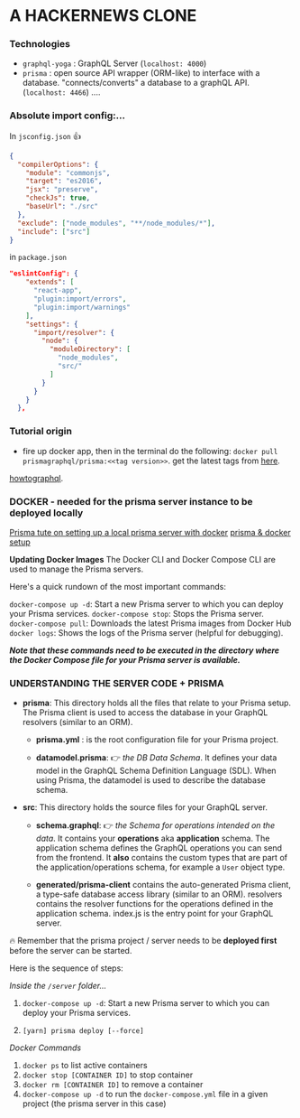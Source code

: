 # A HACKERNEWS CLONE

### Technologies

- `graphql-yoga` : GraphQL Server (`localhost: 4000`)
- `prisma` : open source API wrapper (ORM-like) to interface with a database. "connects/converts" a database to a graphQL API. (`localhost: 4466`)
  ....

### Absolute import config:...

In `jsconfig.json` 👍

```json
{
  "compilerOptions": {
    "module": "commonjs",
    "target": "es2016",
    "jsx": "preserve",
    "checkJs": true,
    "baseUrl": "./src"
  },
  "exclude": ["node_modules", "**/node_modules/*"],
  "include": ["src"]
}
```

in `package.json`

```json
"eslintConfig": {
    "extends": [
      "react-app",
      "plugin:import/errors",
      "plugin:import/warnings"
    ],
    "settings": {
      "import/resolver": {
        "node": {
          "moduleDirectory": [
            "node_modules",
            "src/"
          ]
        }
      }
    }
  },
```

### Tutorial origin

- fire up docker app, then in the terminal do the following: `docker pull prismagraphql/prisma:<<tag version>>`. get the latest tags from [here](https://hub.docker.com/r/prismagraphql/prisma/tags).

[howtographql](https://www.howtographql.com/react-apollo/1-getting-started/).

### DOCKER - needed for the prisma server instance to be deployed locally

[Prisma tute on setting up a local prisma server with docker](<https://www.prisma.io/docs/1.13/tutorials/deploy-prisma-servers/local-(docker)-meemaesh3k>)
[prisma & docker setup](https://www.prisma.io/docs/prisma-server/deployment-environments/docker-rty1/)

**Updating Docker Images**
The Docker CLI and Docker Compose CLI are used to manage the Prisma servers.

Here's a quick rundown of the most important commands:

`docker-compose up -d`: Start a new Prisma server to which you can deploy your Prisma services.
`docker-compose stop`: Stops the Prisma server.
`docker-compose pull`: Downloads the latest Prisma images from Docker Hub
`docker logs`: Shows the logs of the Prisma server (helpful for debugging).

**_Note that these commands need to be executed in the directory where the Docker Compose file for your Prisma server is available._**

### UNDERSTANDING THE SERVER CODE + PRISMA

- **prisma**: This directory holds all the files that relate to your Prisma setup. The Prisma client is used to access the database in your GraphQL resolvers (similar to an ORM).

  - **prisma.yml** : is the root configuration file for your Prisma project.

  - **datamodel.prisma**: 👉 _the DB Data Schema_. It defines your data model in the GraphQL Schema Definition Language (SDL). When using Prisma, the datamodel is used to describe the database schema.

- **src**: This directory holds the source files for your GraphQL server.

  - **schema.graphql**: 👉 _the Schema for operations intended on the data_. It contains your **operations** aka **application** schema. The application schema defines the GraphQL operations you can send from the frontend. It **also** contains the custom types that are part of the application/operations schema, for example a `User` object type.

  - **generated/prisma-client** contains the auto-generated Prisma client, a type-safe database access library (similar to an ORM).
    resolvers contains the resolver functions for the operations defined in the application schema.
    index.js is the entry point for your GraphQL server.

🔥 Remember that the prisma project / server needs to be **deployed first** before the server can be started.

Here is the sequence of steps:

_Inside the `/server` folder..._

1. `docker-compose up -d`: Start a new Prisma server to which you can deploy your Prisma services.

2. `[yarn] prisma deploy [--force]`

_Docker Commands_

1. `docker ps` to list active containers
2. `docker stop [CONTAINER ID]` to stop container
3. `docker rm [CONTAINER ID]` to remove a container
4. `docker-compose up -d` to run the `docker-compose.yml` file in a given project (the prisma server in this case)
